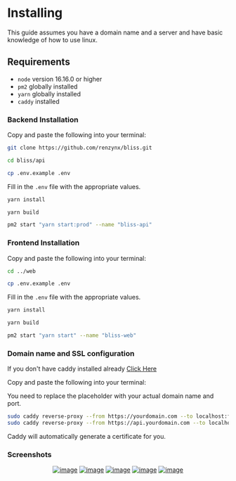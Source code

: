 # Installing

This guide assumes you have a domain name and a server and have basic knowledge of how to use linux.

## Requirements

- `node` version 16.16.0 or higher
- `pm2` globally installed
- `yarn` globally installed
- `caddy` installed

### Backend Installation

Copy and paste the following into your terminal:

```bash
git clone https://github.com/renzynx/bliss.git

cd bliss/api

cp .env.example .env
```

Fill in the `.env` file with the appropriate values.

```bash
yarn install

yarn build

pm2 start "yarn start:prod" --name "bliss-api"
```

### Frontend Installation

Copy and paste the following into your terminal:

```bash
cd ../web

cp .env.example .env
```

Fill in the `.env` file with the appropriate values.

```bash
yarn install

yarn build

pm2 start "yarn start" --name "bliss-web"
```

### Domain name and SSL configuration

If you don't have caddy installed already
[Click Here](https://caddyserver.com/docs/install)

Copy and paste the following into your terminal:

You need to replace the placeholder with your actual domain name and port.

```bash
sudo caddy reverse-proxy --from https://yourdomain.com --to localhost:frontend-port
sudo caddy reverse-proxy --from https://api.yourdomain.com --to localhost:backend-port
```

Caddy will automatically generate a certificate for you.

### Screenshots

<p align="center">
  <a href="https://ibb.co/hg3d3kX"><img src="https://i.ibb.co/gJ7pC12/image.png" alt="image" border="0"></a>
  <a href="https://ibb.co/FDJ9qkK"><img src="https://i.ibb.co/5RvdxX6/image.png" alt="image" border="0"></a>
  <a href="https://ibb.co/fnt4RT0"><img src="https://i.ibb.co/b2LzhGd/image.png" alt="image" border="0"></a>
  <a href="https://ibb.co/JF3r74B"><img src="https://i.ibb.co/84YP5pK/image.png" alt="image" border="0"></a>
  <a href="https://ibb.co/jwtFJQK"><img src="https://i.ibb.co/DMdnrvX/image.png" alt="image" border="0"></a>
</p>
